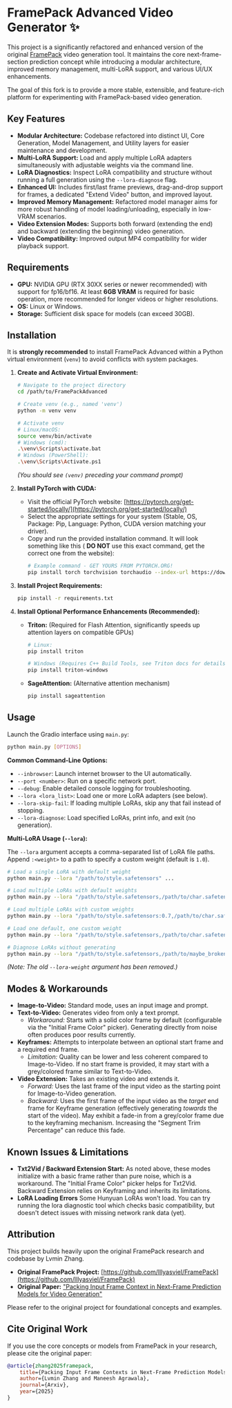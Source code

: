 # FramePack Advanced Video Generator ✨

This project is a significantly refactored and enhanced version of the original [FramePack](https://github.com/lllyasviel/FramePack) video generation tool. It maintains the core next-frame-section prediction concept while introducing a modular architecture, improved memory management, multi-LoRA support, and various UI/UX enhancements.

The goal of this fork is to provide a more stable, extensible, and feature-rich platform for experimenting with FramePack-based video generation.

## Key Features

*   **Modular Architecture:** Codebase refactored into distinct UI, Core Generation, Model Management, and Utility layers for easier maintenance and development.
*   **Multi-LoRA Support:** Load and apply multiple LoRA adapters simultaneously with adjustable weights via the command line.
*   **LoRA Diagnostics:** Inspect LoRA compatibility and structure without running a full generation using the `--lora-diagnose` flag.
*   **Enhanced UI:** Includes first/last frame previews, drag-and-drop support for frames, a dedicated "Extend Video" button, and improved layout.
*   **Improved Memory Management:** Refactored model manager aims for more robust handling of model loading/unloading, especially in low-VRAM scenarios.
*   **Video Extension Modes:** Supports both forward (extending the end) and backward (extending the beginning) video generation.
*   **Video Compatibility:** Improved output MP4 compatibility for wider playback support.

## Requirements

*   **GPU:** NVIDIA GPU (RTX 30XX series or newer recommended) with support for fp16/bf16. At least **6GB VRAM** is required for basic operation, more recommended for longer videos or higher resolutions.
*   **OS:** Linux or Windows.
*   **Storage:** Sufficient disk space for models (can exceed 30GB).

## Installation

It is **strongly recommended** to install FramePack Advanced within a Python virtual environment (`venv`) to avoid conflicts with system packages.

1.  **Create and Activate Virtual Environment:**
    ```bash
    # Navigate to the project directory
    cd /path/to/FramePackAdvanced

    # Create venv (e.g., named 'venv')
    python -m venv venv

    # Activate venv
    # Linux/macOS:
    source venv/bin/activate
    # Windows (cmd):
    .\venv\Scripts\activate.bat
    # Windows (PowerShell):
    .\venv\Scripts\Activate.ps1
    ```
    *(You should see `(venv)` preceding your command prompt)*

2.  **Install PyTorch with CUDA:**
    *   Visit the official PyTorch website: [https://pytorch.org/get-started/locally/](https://pytorch.org/get-started/locally/)
    *   Select the appropriate settings for your system (Stable, OS, Package: Pip, Language: Python, CUDA version matching your driver).
    *   Copy and run the provided installation command. It will look something like this ( **DO NOT** use this exact command, get the correct one from the website):
        ```bash
        # Example command - GET YOURS FROM PYTORCH.ORG!
        pip install torch torchvision torchaudio --index-url https://download.pytorch.org/whl/cu121
        ```

3.  **Install Project Requirements:**
    ```bash
    pip install -r requirements.txt
    ```

4.  **Install Optional Performance Enhancements (Recommended):**

    *   **Triton:** (Required for Flash Attention, significantly speeds up attention layers on compatible GPUs)
        ```bash
        # Linux:
        pip install triton

        # Windows (Requires C++ Build Tools, see Triton docs for details):
        pip install triton-windows
        ```
    *   **SageAttention:** (Alternative attention mechanism)
        ```bash
        pip install sageattention
        ```

## Usage

Launch the Gradio interface using `main.py`:

```bash
python main.py [OPTIONS]
```

**Common Command-Line Options:**

*   `--inbrowser`: Launch internet browser to the UI automatically.
*   `--port <number>`: Run on a specific network port.
*   `--debug`: Enable detailed console logging for troubleshooting.
*   `--lora <lora_list>`: Load one or more LoRA adapters (see below).
*   `--lora-skip-fail`: If loading multiple LoRAs, skip any that fail instead of stopping.
*   `--lora-diagnose`: Load specified LoRAs, print info, and exit (no generation).

**Multi-LoRA Usage (`--lora`):**

The `--lora` argument accepts a comma-separated list of LoRA file paths. Append `:<weight>` to a path to specify a custom weight (default is `1.0`).

```bash
# Load a single LoRA with default weight
python main.py --lora "/path/to/style.safetensors" ...

# Load multiple LoRAs with default weights
python main.py --lora "/path/to/style.safetensors,/path/to/char.safetensors" ...

# Load multiple LoRAs with custom weights
python main.py --lora "/path/to/style.safetensors:0.7,/path/to/char.safetensors:0.9" ...

# Load one default, one custom weight
python main.py --lora "/path/to/style.safetensors,/path/to/char.safetensors:0.5" ...

# Diagnose LoRAs without generating
python main.py --lora "/path/to/style.safetensors,/path/to/maybe_broken.safetensors" --lora-diagnose --lora-skip-fail
```

*(Note: The old `--lora-weight` argument has been removed.)*

## Modes & Workarounds

*   **Image-to-Video:** Standard mode, uses an input image and prompt.
*   **Text-to-Video:** Generates video from only a text prompt.
    *   *Workaround:* Starts with a solid color frame by default (configurable via the "Initial Frame Color" picker). Generating directly from noise often produces poor results currently.
*   **Keyframes:** Attempts to interpolate between an optional start frame and a required end frame.
    *   *Limitation:* Quality can be lower and less coherent compared to Image-to-Video. If no start frame is provided, it may start with a grey/colored frame similar to Text-to-Video.
*   **Video Extension:** Takes an existing video and extends it.
    *   *Forward:* Uses the last frame of the input video as the starting point for Image-to-Video generation.
    *   *Backward:* Uses the first frame of the input video as the *target* end frame for Keyframe generation (effectively generating *towards* the start of the video). May exhibit a fade-in from a grey/color frame due to the keyframing mechanism. Increasing the "Segment Trim Percentage" can reduce this fade.

## Known Issues & Limitations

*   **Txt2Vid / Backward Extension Start:** As noted above, these modes initialize with a basic frame rather than pure noise, which is a workaround. The "Initial Frame Color" picker helps for Txt2Vid. Backward Extension relies on Keyframing and inherits its limitations.
*   **LoRA Loading Errors** Some Hunyuan LoRAs won't load. You can try running the lora diagnostic tool which checks basic compatibility, but doesn't detect issues with missing network rank data (yet).

## Attribution

This project builds heavily upon the original FramePack research and codebase by Lvmin Zhang.

*   **Original FramePack Project:** [https://github.com/lllyasviel/FramePack](https://github.com/lllyasviel/FramePack)
*   **Original Paper:** ["Packing Input Frame Context in Next-Frame Prediction Models for Video Generation"](https://lllyasviel.github.io/frame_pack_gitpage/)

Please refer to the original project for foundational concepts and examples.

## Cite Original Work

If you use the core concepts or models from FramePack in your research, please cite the original paper:

```bibtex
@article{zhang2025framepack,
    title={Packing Input Frame Contexts in Next-Frame Prediction Models for Video Generation},
    author={Lvmin Zhang and Maneesh Agrawala},
    journal={Arxiv},
    year={2025}
}
```
